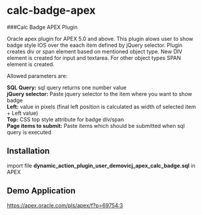 # calc-badge-apex
###Calc Badge APEX Plugin

Oracle apex plugin for APEX 5.0 and above.
This plugin alows user to show badge style IOS over the eaach item defined by jQuery selector.
Plugin creates div or span element based on mentioned object type.
New DIV element is created for input and textarea. For other object types SPAN element is created.

Allowed parameters are:<br>

<b>SQL Query:</b> sql query returns one number value<br>
<b>jQuery selector:</b> Paste jquery selector to the item where you want to show badge<br>
<b>Left:</b> value in pixels (final left position is calculated as width of selected item + Left value)<br>
<b>Top:</b> CSS top style attribute for badge div/span<br>
<b>Page items to submit:</b> Paste items which should be submitted when sql query is executed

## Installation

import file <b>dynamic_action_plugin_user_demovicj_apex_calc_badge.sql</b> in APEX

## Demo Application
https://apex.oracle.com/pls/apex/f?p=69754:3


